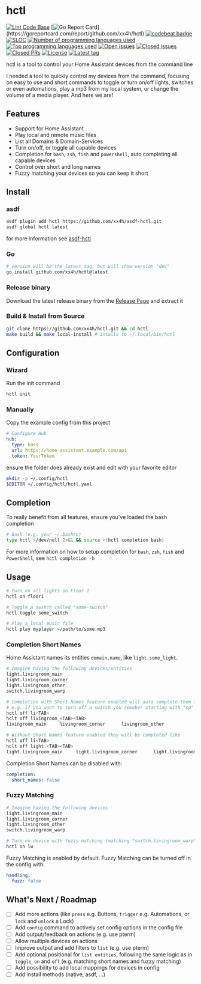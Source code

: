# hctl

<!-- markdownlint-disable no-empty-links -->

[![Lint Code Base](https://github.com/xx4h/hctl/actions/workflows/linter-full.yml/badge.svg)](https://github.com/xx4h/hctl/actions/workflows/linter-full.yml)
[![Go Report Card](https://goreportcard.com/badge/github.com/xx4h/hctl?)](https://goreportcard.com/report/github.com/xx4h/hctl)
[![codebeat badge](https://codebeat.co/badges/21ee1b92-b94c-4425-a600-b01dd4b1c045)](https://codebeat.co/projects/github-com-xx4h-hctl-main)
[![SLOC](https://tokei.rs/b1/github/xx4h/hctl?category=code&style=flat)](#)
[![Number of programming languages used](https://img.shields.io/github/languages/count/xx4h/hctl)](#)
[![Top programming languages used](https://img.shields.io/github/languages/top/xx4h/hctl)](#)
[![Open issues](https://img.shields.io/github/issues/xx4h/hctl)](https://github.com/xx4h/hctl/issues)
[![Closed issues](https://img.shields.io/github/issues-closed/xx4h/hctl?color=success)](https://github.com/xx4h/hctl/issues?q=is%3Aissue+is%3Aclosed)
[![Closed PRs](https://img.shields.io/github/issues-pr-closed/xx4h/hctl?color=success)](https://github.com/xx4h/hctl/pulls?q=is%3Apr+is%3Aclosed)
[![License](https://img.shields.io/badge/license-Apache--2.0-blue)](LICENSE)
[![Latest tag](https://img.shields.io/github/v/tag/xx4h/hctl)](https://github.com/xx4h/hctl/tags)
<br>

<!-- markdownlint-enable no-empty-links -->

hctl is a tool to control your Home Assistant devices from the command line

I needed a tool to quickly control my devices from the command, focusing on easy to use and short commands to toggle or turn on/off lights, switches or even automations, play a mp3 from my local system, or change the volume of a media player.
And here we are!

## Features

- Support for Home Assistant
- Play local and remote music files
- List all Domains & Domain-Services
- Turn on/off, or toggle all capable devices
- Completion for `bash`, `zsh`, `fish` and `powershell`, auto completing all capable devices
- Control over short and long names
- Fuzzy matching your devices so you can keep it short

## Install

### asdf

```bash
asdf plugin add hctl https://github.com/xx4h/asdf-hctl.git
asdf global hctl latest
```

for more information see [asdf-hctl](https://github.com/xx4h/asdf-hctl)

### Go

```bash
# version will be the latest tag, but will show version "dev"
go install github.com/xx4h/hctl@latest
```

### Release binary

Download the latest release binary from the [Release Page](https://github.com/xx4h/hctl/releases/latest) and extract it

### Build & Install from Source

```bash
git clone https://github.com/xx4h/hctl.git && cd hctl
make build && make local-install # intalls to ~/.local/bin/hctl
```

## Configuration

### Wizard

Run the init command

```bash
hctl init
```

### Manually

Copy the example config from this project

```yaml
# Configure Hub
hub:
  type: hass
  url: https://home-assistant.example.com/api
  token: YourToken
```

ensure the folder does already exist and edit with your favorite editor

```bash
mkdir -p ~/.config/hctl
$EDITOR ~/.config/hctl/hctl.yaml
```

## Completion

To really benefit from all features, ensure you've loaded the bash completion

```bash
# Bash (e.g. your ~/.bashrc)
type hctl >/dev/null 2>&1 && source <(hctl completion bash)
```

For more information on how to setup completion for `bash`, `zsh`, `fish` and `PowerShell`, see `hctl completion -h`

## Usage

```bash
# Turn on all lights on Floor 1
hctl on floor1

# Toggle a switch called "some-switch"
hctl toggle some_switch

# Play a local music file
hctl play myplayer ~/path/to/some.mp3
```

### Completion Short Names

Home Assistant names its entities `domain.name`, like `light.some_light`.

```bash
# Imagine having the following devices/entities
light.livingroom_main
light.livingroom_corner
light.livingroom_other
switch.livingroom_warp

# Completion with Short Names feature enabled will auto complete them like
# e.g. if you want to turn off a switch you remeber starting with "sp"
hctl off li<TAB>
hclt off livingroom_<TAB><TAB>
livingroom_main     livingroom_corner      livingroom_other

# Without Short Names feature enabled they will be completed like
hctl off li<TAB>
hclt off light.<TAB><TAB>
light.livingroom_main     light.livingroom_corner      light.livingroom_other
```

Completion Short Names can be disabled with:

```yaml
completion:
  short_names: false
```

### Fuzzy Matching

```bash
# Imagine having the following devices
light.livingroom_main
light.livingroom_corner
light.livingroom_other
switch.livingroom_warp

# Turn on device with fuzzy matching (matching "switch.livingroom_warp")
hctl on lw
```

Fuzzy Matching is enabled by default.
Fuzzy Matching can be turned off in the config with:

```yaml
handling:
  fuzz: false
```

## What's Next / Roadmap

- [ ] Add more actions (like `press` e.g. Buttons, `trigger` e.g. Automations, or `lock` and `unlock` a Lock)
- [ ] Add `config` command to actively set config options in the config file
- [ ] Add output/feedback on actions (e.g. use pterm)
- [ ] Allow multiple devices on actions
- [ ] Improve output and add filters to `list` (e.g. use pterm)
- [ ] Add optional positional for `list entities`, following the same logic as in `toggle`, `on` and `off` (e.g. matching short names and fuzzy matching)
- [ ] Add possibility to add local mappings for devices in config
- [ ] Add install methods (native, asdf, ...)
